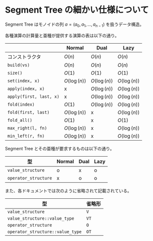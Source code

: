 # Segment Tree の細かい仕様について

Segment Tree はモノイドの列 $a = (a_0, a_1, \dots, a_{n-1})$ を扱うデータ構造。

各種演算の計算量と亜種が提供する演算の表は以下の通り。

|                         | Normal       | Dual         | Lazy         |
| ----------------------- | ------------ | ------------ | ------------ |
| コンストラクタ          | $O(n)$       | $O(n)$       | $O(n)$       |
| `build(vs)`             | $O(n)$       | $O(n)$       | $O(n)$       |
| `size()`                | $O(1)$       | $O(1)$       | $O(1)$       |
| `set(index, x)`         | $O(\log(n))$ | $O(\log(n))$ | $O(\log(n))$ |
| `apply(index, x)`       | x            | $O(\log(n))$ | $O(\log(n))$ |
| `apply(first, last, x)` | x            | $O(\log(n))$ | $O(\log(n))$ |
| `fold(index)`           | $O(1)$       | $O(\log(n))$ | $O(\log(n))$ |
| `fold(first, last)`     | $O(\log(n))$ | x            | $O(\log(n))$ |
| `fold_all()`            | $O(1)$       | x            | $O(1)$       |
| `max_right(l, fn)`      | $O(\log(n))$ | x            | $O(\log(n))$ |
| `min_left(r, fn)`       | $O(\log(n))$ | x            | $O(\log(n))$ |

Segment Tree とその亜種が要求するものは以下の通り。

| 型                               | Normal | Dual | Lazy |
| -------------------------------- | ------ | ---- | ---- |
| `value_structure`                | o      | x    | o    |
| `operator_structure`             | x      | o    | o    |

また、各ドキュメントでは次のように省略されて記載されている。

| 型                               | 省略形 |
| -------------------------------- | ------ |
| `value_structure`                | `V`    |
| `value_structure::value_type`    | `VT`   |
| `operator_structure`             | `O`    |
| `operator_structure::value_type` | `OT`   |
